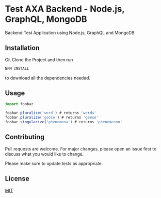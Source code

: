 # Test AXA Backend - Node.js, GraphQL, MongoDB

Backend Test Application using Node.js, GraphQL and MongoDB

## Installation

Git Clone the Project and then run

```bash
NPM INSTALL
```

to download all the dependencies needed.

## Usage

```javascript
import foobar

foobar.pluralize('word') # returns 'words'
foobar.pluralize('goose') # returns 'geese'
foobar.singularize('phenomena') # returns 'phenomenon'
```

## Contributing

Pull requests are welcome. For major changes, please open an issue first to discuss what you would like to change.

Please make sure to update tests as appropriate.

## License

[MIT](https://choosealicense.com/licenses/mit/)
